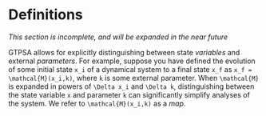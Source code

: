 # Definitions
*This section is incomplete, and will be expanded in the near future*

GTPSA allows for explicitly distinguishing between state *variables* and external *parameters*. For example, suppose you have defined the evolution of some initial state ``x_i`` of a dynamical system to a final state ``x_f`` as ``x_f = \mathcal{M}(x_i,k)``, where ``k`` is some external parameter. When ``\mathcal{M}`` is expanded in powers of ``\Delta x_i`` and ``\Delta k``, distinguishing between the state variable ``x`` and parameter ``k`` can significantly simplify analyses of the system.  We refer to ``\mathcal{M}(x_i,k)`` as a *map*.